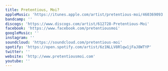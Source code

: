 ```yaml
---
title: Pretentious, Moi?
appleMusic: 'https://itunes.apple.com/artist/pretentious-moi/460369093'
bandcamp: ''
discogs: 'https://www.discogs.com/artist/612728-Pretentious-Moi'
facebook: 'https://www.facebook.com/pretentiousmoi'
googleMusic: ''
instagram: ''
soundcloud: 'https://soundcloud.com/pretentious-moi'
spotify: 'https://open.spotify.com/artist/6z1NLLV8Rlqw1jFaJ8WTYP'
twitter: ''
website: 'http://www.pretentiousmoi.com'
youtube: ''
---
```

